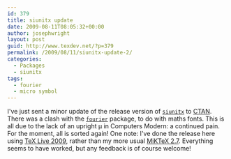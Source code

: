 ```yaml
---
id: 379
title: siunitx update
date: 2009-08-11T08:05:32+00:00
author: josephwright
layout: post
guid: http://www.texdev.net/?p=379
permalink: /2009/08/11/siunitx-update-2/
categories:
  - Packages
  - siunitx
tags:
  - fourier
  - micro symbol
---
```

I've just sent a minor update of the release version of [`siunitx`](https://ctan.org/pkg/siunitx) to [CTAN](https://www.ctan.org). There was a clash with the [`fourier`](https://ctan.org/pkg/fourier) package, to do with maths fonts. This is all due to the lack of an upright μ in Computers Modern: a continued pain. For the moment, all is sorted again! One note: I've done the release here using [TeX Live 2009](http://www.tug.org/texlive/), rather than my more usual [MiKTeX 2.7](http://www.miktex.org/). Everything seems to have worked, but any feedback is of course welcome!
